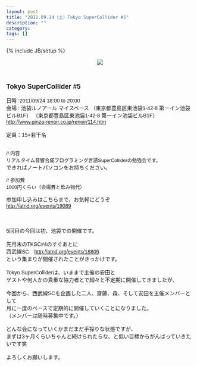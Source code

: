 ```yaml
---
layout: post
title: "2011.09.24（土）Tokyo SuperCollider #5"
description: ""
category: 
tags: []
---
```

{% include JB/setup %}

<div class="separator" style="clear: both; margin-bottom: 0px; margin-left: 0px; margin-right: 0px; margin-top: 0px; text-align: center;"><a href="http://1.bp.blogspot.com/-2Ge23zJCICI/ThXe40A7d-I/AAAAAAAAAEE/oHphAhEB3w4/s1600/tksc_300.jpg" imageanchor="1" style="margin-left: 1em; margin-right: 1em;"><img border="0" src="http://1.bp.blogspot.com/-2Ge23zJCICI/ThXe40A7d-I/AAAAAAAAAEE/oHphAhEB3w4/s1600/tksc_300.jpg" style="cursor: move;" /></a></div><div style="margin-bottom: 0px; margin-left: 0px; margin-right: 0px; margin-top: 0px;"><span class="Apple-style-span" style="font-family: Arial, Helvetica, sans-serif;"><br /></span></div><div style="margin-bottom: 0px; margin-left: 0px; margin-right: 0px; margin-top: 0px;"><span class="Apple-style-span" style="font-family: Arial, Helvetica, sans-serif;"><br /></span></div><div style="margin-bottom: 0px; margin-left: 0px; margin-right: 0px; margin-top: 0px;"><span class="Apple-style-span" style="font-family: Arial, Helvetica, sans-serif;"><br /></span></div><div style="margin-bottom: 0px; margin-left: 0px; margin-right: 0px; margin-top: 0px;"><span class="Apple-style-span" style="font-family: Arial, Helvetica, sans-serif;"><span class="Apple-style-span" style="font-size: large;"><b>Tokyo SuperCollider #5</b></span></span></div><div style="margin-bottom: 0px; margin-left: 0px; margin-right: 0px; margin-top: 0px;"><span class="Apple-style-span" style="font-family: Arial, Helvetica, sans-serif;"><br /></span></div><div style="text-align: left;"><div style="margin-bottom: 0px; margin-left: 0px; margin-right: 0px; margin-top: 0px;"><span class="Apple-style-span" style="font-family: Arial, Helvetica, sans-serif;">日時 :2011/09/24 18:00 to 20:00</span></div></div><div style="margin-bottom: 0px; margin-left: 0px; margin-right: 0px; margin-top: 0px;"><span class="Apple-style-span" style="font-family: Arial, Helvetica, sans-serif;"></span></div><div style="margin-bottom: 0px; margin-left: 0px; margin-right: 0px; margin-top: 0px;"><span class="Apple-style-span" style="font-family: Arial, Helvetica, sans-serif;"></span></div><div style="margin-bottom: 0px; margin-left: 0px; margin-right: 0px; margin-top: 0px;"><span class="Apple-style-span" style="font-family: Arial, Helvetica, sans-serif;"></span></div><div style="font-family: Times; margin-bottom: 0px; margin-left: 0px; margin-right: 0px; margin-top: 0px; text-align: left;"><div style="margin-bottom: 0px; margin-left: 0px; margin-right: 0px; margin-top: 0px;"><span class="Apple-style-span" style="font-family: Arial, Helvetica, sans-serif;"><span class="Apple-style-span" style="font-family: Arial, Helvetica, sans-serif;">会場 : 池袋ルノアール マイスペース （東京都豊島区東池袋1-42-8 第一イン池袋ビルB1F） （東京都豊島区東池袋1-42-8 第一イン池袋ビルB1F）</span></span></div></div><div style="margin-bottom: 0px; margin-left: 0px; margin-right: 0px; margin-top: 0px; text-align: left;"><div style="margin-bottom: 0px; margin-left: 0px; margin-right: 0px; margin-top: 0px;"><span class="Apple-style-span" style="font-family: Arial, Helvetica, sans-serif;"><a href="http://www.ginza-renoir.co.jp/renoir/114.htm">http://www.ginza-renoir.co.jp/renoir/114.htm</a></span></div></div><div style="margin-bottom: 0px; margin-left: 0px; margin-right: 0px; margin-top: 0px;"></div><div style="text-align: left;"><div style="margin-bottom: 0px; margin-left: 0px; margin-right: 0px; margin-top: 0px;"><span class="Apple-style-span" style="font-family: Arial, Helvetica, sans-serif;"><strike><br /></strike></span></div><div style="margin-bottom: 0px; margin-left: 0px; margin-right: 0px; margin-top: 0px;"><span class="Apple-style-span" style="font-family: Arial, Helvetica, sans-serif;">定員：15+若干名</span></div></div><div style="text-align: left;"><div style="margin-bottom: 0px; margin-left: 0px; margin-right: 0px; margin-top: 0px;"><span class="Apple-style-span" style="font-family: Arial, Helvetica, sans-serif;"><br /></span></div></div><div style="margin-bottom: 0px; margin-left: 0px; margin-right: 0px; margin-top: 0px;"><span class="Apple-style-span" style="color: #222222; font-family: 'PT Sans Caption', Helvetica, 'ヒラギノ角ゴ Pro W3', HiraKakuProN-W3, 'Hiragino Kaku Gothic Pro', メイリオ, Meiryo, 'ＭＳ Ｐゴシック', sans-serif; font-size: 12px; line-height: 20px;"></span></div><div style="background-attachment: initial; background-clip: initial; background-color: transparent; background-image: initial; background-origin: initial; border-color: initial; border-color: initial; border-style: initial; border-top-style: none; border-width: initial; margin-bottom: 1em; margin-left: 0px; margin-right: 0px; margin-top: 0px; outline-color: initial; outline-style: initial; outline-width: 0px; padding-bottom: 0px; padding-left: 0px; padding-right: 0px; padding-top: 0px; vertical-align: baseline;"></div><div style="text-align: left;"><div style="margin-bottom: 0px; margin-left: 0px; margin-right: 0px; margin-top: 0px;"><span class="Apple-style-span" style="font-family: Arial, Helvetica, sans-serif;"><span class="Apple-style-span" style="font-size: small;">// 内容</span></span></div></div><div style="margin-bottom: 0px; margin-left: 0px; margin-right: 0px; margin-top: 0px;"><span class="Apple-style-span" style="font-family: Arial, Helvetica, sans-serif;"></span></div><div style="margin-bottom: 0px; margin-left: 0px; margin-right: 0px; margin-top: 0px;"><span class="Apple-style-span" style="font-family: Arial, Helvetica, sans-serif;"></span></div><div style="text-align: left;"><div style="margin-bottom: 0px; margin-left: 0px; margin-right: 0px; margin-top: 0px;"><span class="Apple-style-span" style="font-family: Arial, Helvetica, sans-serif;"><span class="Apple-style-span" style="font-size: small;">リアルタイム音響合成プログラミング言語SuperColliderの勉強会です。</span></span></div></div><div style="text-align: left;"><div style="margin-bottom: 0px; margin-left: 0px; margin-right: 0px; margin-top: 0px;"><span class="Apple-style-span" style="font-family: Arial, Helvetica, sans-serif;">できればノートパソコンをお持ちください。</span></div></div><div style="margin-bottom: 0px; margin-left: 0px; margin-right: 0px; margin-top: 0px;"></div><div style="background-attachment: initial; background-clip: initial; background-color: transparent; background-image: initial; background-origin: initial; border-color: initial; border-color: initial; border-style: initial; border-top-style: none; border-width: initial; margin-bottom: 1em; margin-left: 0px; margin-right: 0px; margin-top: 0px; outline-color: initial; outline-style: initial; outline-width: 0px; padding-bottom: 0px; padding-left: 0px; padding-right: 0px; padding-top: 0px; vertical-align: baseline;"></div><div style="text-align: left;"><div style="margin-bottom: 0px; margin-left: 0px; margin-right: 0px; margin-top: 0px;"><span class="Apple-style-span" style="font-family: Arial, Helvetica, sans-serif;"><span class="Apple-style-span" style="font-size: small;">// 参加費</span></span></div></div><div style="margin-bottom: 0px; margin-left: 0px; margin-right: 0px; margin-top: 0px;"><span class="Apple-style-span" style="font-family: Arial, Helvetica, sans-serif;"></span></div><div style="margin-bottom: 0px; margin-left: 0px; margin-right: 0px; margin-top: 0px;"><span class="Apple-style-span" style="font-family: Arial, Helvetica, sans-serif;"></span></div><div style="text-align: left;"><div style="margin-bottom: 0px; margin-left: 0px; margin-right: 0px; margin-top: 0px;"><span class="Apple-style-span" style="font-family: Arial, Helvetica, sans-serif;"><span class="Apple-style-span" style="font-size: small;">1000円くらい（会場費と飲み物代）</span></span></div></div><div style="margin-bottom: 0px; margin-left: 0px; margin-right: 0px; margin-top: 0px;"></div><div style="background-attachment: initial; background-clip: initial; background-color: transparent; background-image: initial; background-origin: initial; border-color: initial; border-color: initial; border-style: initial; border-top-style: none; border-width: initial; margin-bottom: 1em; margin-left: 0px; margin-right: 0px; margin-top: 0px; outline-color: initial; outline-style: initial; outline-width: 0px; padding-bottom: 0px; padding-left: 0px; padding-right: 0px; padding-top: 0px; vertical-align: baseline;"><div style="margin-bottom: 0px; margin-left: 0px; margin-right: 0px; margin-top: 0px;"><span class="Apple-style-span" style="font-family: Arial, Helvetica, sans-serif;"><span class="Apple-style-span" style="font-size: small;"></span></span></div></div><div style="margin-bottom: 0px; margin-left: 0px; margin-right: 0px; margin-top: 0px;"><span class="Apple-style-span" style="font-family: Arial, Helvetica, sans-serif;"></span></div><div style="margin-bottom: 0px; margin-left: 0px; margin-right: 0px; margin-top: 0px;"><span class="Apple-style-span" style="font-family: Arial, Helvetica, sans-serif;"></span></div><div style="background-attachment: initial; background-clip: initial; background-color: transparent; background-image: initial; background-origin: initial; border-color: initial; border-color: initial; border-style: initial; border-top-style: none; border-width: initial; margin-bottom: 1em; margin-left: 0px; margin-right: 0px; margin-top: 0px; outline-color: initial; outline-style: initial; outline-width: 0px; padding-bottom: 0px; padding-left: 0px; padding-right: 0px; padding-top: 0px; text-align: left; vertical-align: baseline;"><div style="margin-bottom: 0px; margin-left: 0px; margin-right: 0px; margin-top: 0px;"><span class="Apple-style-span" style="font-family: Arial, Helvetica, sans-serif;">参加申し込みはこちらまで、お気軽にどうぞ</span></div><div style="margin-bottom: 0px; margin-left: 0px; margin-right: 0px; margin-top: 0px;"><span class="Apple-style-span" style="font-family: Arial, Helvetica, sans-serif;"><a href="http://atnd.org/events/19089">http://atnd.org/events/19089</a></span></div><div style="margin-bottom: 0px; margin-left: 0px; margin-right: 0px; margin-top: 0px;"><span class="Apple-style-span" style="font-family: Arial, Helvetica, sans-serif;"><br /></span></div><div style="margin-bottom: 0px; margin-left: 0px; margin-right: 0px; margin-top: 0px;"><span class="Apple-style-span" style="font-family: Arial, Helvetica, sans-serif;"><br /></span></div><div style="margin-bottom: 0px; margin-left: 0px; margin-right: 0px; margin-top: 0px;"><span class="Apple-style-span" style="font-family: Arial, Helvetica, sans-serif;"><br /></span></div><div style="margin-bottom: 0px; margin-left: 0px; margin-right: 0px; margin-top: 0px;"><span class="Apple-style-span" style="font-family: Arial, Helvetica, sans-serif;">5回目の今回は初、池袋での開催です。</span></div><div style="margin-bottom: 0px; margin-left: 0px; margin-right: 0px; margin-top: 0px;"><span class="Apple-style-span" style="font-family: Arial, Helvetica, sans-serif;"><br /></span></div><div style="margin-bottom: 0px; margin-left: 0px; margin-right: 0px; margin-top: 0px;"><span class="Apple-style-span" style="font-family: Arial, Helvetica, sans-serif;">先月末のTKSC#4のすぐあとに</span></div><div style="margin-bottom: 0px; margin-left: 0px; margin-right: 0px; margin-top: 0px;"><span class="Apple-style-span" style="font-family: Arial, Helvetica, sans-serif;">西武線SC　</span><span class="Apple-style-span" style="font-family: Arial, Helvetica, sans-serif;"><a href="http://atnd.org/events/18805">http://atnd.org/events/18805</a></span></div><div style="margin-bottom: 0px; margin-left: 0px; margin-right: 0px; margin-top: 0px;"><span class="Apple-style-span" style="font-family: Arial, Helvetica, sans-serif;">という集まりが開催されたことがきっかけです。</span></div><div style="margin-bottom: 0px; margin-left: 0px; margin-right: 0px; margin-top: 0px;"><span class="Apple-style-span" style="font-family: Arial, Helvetica, sans-serif;"><br /></span></div><div style="margin-bottom: 0px; margin-left: 0px; margin-right: 0px; margin-top: 0px;"><span class="Apple-style-span" style="font-family: Arial, Helvetica, sans-serif;">Tokyo SuperColliderは、いままで主催の安田と</span></div><div style="margin-bottom: 0px; margin-left: 0px; margin-right: 0px; margin-top: 0px;"><span class="Apple-style-span" style="font-family: Arial, Helvetica, sans-serif;">ゲストや</span><span class="Apple-style-span" style="font-family: Arial, Helvetica, sans-serif;">何人かの貴重な協力者とで細々と不定期に開催してきましたが、</span></div><div style="margin-bottom: 0px; margin-left: 0px; margin-right: 0px; margin-top: 0px;"><span class="Apple-style-span" style="font-family: Arial, Helvetica, sans-serif;"><br /></span></div><div style="margin-bottom: 0px; margin-left: 0px; margin-right: 0px; margin-top: 0px;"><span class="Apple-style-span" style="font-family: Arial, Helvetica, sans-serif;">今回から、西武線SCを企画した二人、齋藤、森、そして安田を主催メンバーとして</span></div><div style="margin-bottom: 0px; margin-left: 0px; margin-right: 0px; margin-top: 0px;"><span class="Apple-style-span" style="font-family: Arial, Helvetica, sans-serif;">月に一度のペースで定期的に開催していくことになりました。</span></div><div style="margin-bottom: 0px; margin-left: 0px; margin-right: 0px; margin-top: 0px;"><span class="Apple-style-span" style="font-family: Arial, Helvetica, sans-serif;">（メンバーは随時募集中です。）</span></div><div style="margin-bottom: 0px; margin-left: 0px; margin-right: 0px; margin-top: 0px;"><span class="Apple-style-span" style="font-family: Arial, Helvetica, sans-serif;"><br /></span></div><div style="margin-bottom: 0px; margin-left: 0px; margin-right: 0px; margin-top: 0px;"><span class="Apple-style-span" style="font-family: Arial, Helvetica, sans-serif;">どんな会になっていくかまだまだ手探りな状態ですが、</span></div><div style="margin-bottom: 0px; margin-left: 0px; margin-right: 0px; margin-top: 0px;"><span class="Apple-style-span" style="font-family: Arial, Helvetica, sans-serif;">まずは3ヶ月くらいちゃんと続けられたらな、と低い目標からがんばっていきたいです笑</span></div><div style="margin-bottom: 0px; margin-left: 0px; margin-right: 0px; margin-top: 0px;"><span class="Apple-style-span" style="font-family: Arial, Helvetica, sans-serif;"><br /></span></div><div style="margin-bottom: 0px; margin-left: 0px; margin-right: 0px; margin-top: 0px;"><span class="Apple-style-span" style="font-family: Arial, Helvetica, sans-serif;">よろしくお願いします。</span></div><div style="margin-bottom: 0px; margin-left: 0px; margin-right: 0px; margin-top: 0px;"><span class="Apple-style-span" style="font-family: Arial, Helvetica, sans-serif;"><br /></span></div></div>
